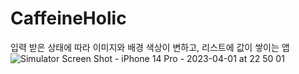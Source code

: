 # CaffeineHolic
입력 받은 상태에 따라 이미지와 배경 색상이 변하고, 리스트에 값이 쌓이는 앱   
![Simulator Screen Shot - iPhone 14 Pro - 2023-04-01 at 22 50 01](https://user-images.githubusercontent.com/110437548/229293359-99231dc7-b8f5-468a-a9fa-862fcce6adc6.png)
